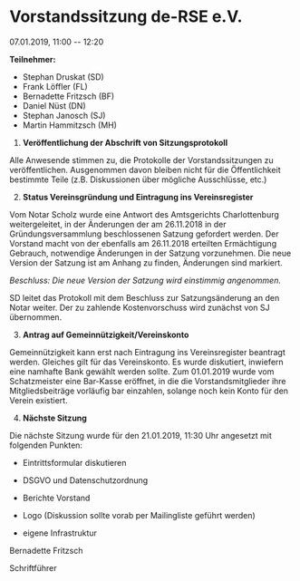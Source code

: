 # Vorstandssitzung de-RSE e.V.

07.01.2019, 11:00 -- 12:20

**Teilnehmer:**

- Stephan Druskat (SD)
- Frank Löffler (FL)
- Bernadette Fritzsch (BF)
- Daniel Nüst (DN)
- Stephan Janosch (SJ)
- Martin Hammitzsch (MH)

1.  **Veröffentlichung der Abschrift von Sitzungsprotokoll**

Alle Anwesende stimmen zu, die Protokolle der Vorstandssitzungen zu
veröffentlichen. Ausgenommen davon bleiben nicht für die Öffentlichkeit
bestimmte Teile (z.B. Diskussionen über mögliche Ausschlüsse, etc.)

2.  **Status Vereinsgründung und Eintragung ins Vereinsregister**

Vom Notar Scholz wurde eine Antwort des Amtsgerichts Charlottenburg
weitergeleitet, in der Änderungen der am 26.11.2018 in der
Gründungsversammlung beschlossenen Satzung gefordert werden. Der
Vorstand macht von der ebenfalls am 26.11.2018 erteilten Ermächtigung
Gebrauch, notwendige Änderungen in der Satzung vorzunehmen. Die neue
Version der Satzung ist am Anhang zu finden, Änderungen sind markiert.

*Beschluss: Die neue Version der Satzung wird einstimmig angenommen.*

SD leitet das Protokoll mit dem Beschluss zur Satzungsänderung an den
Notar weiter. Der zu zahlende Kostenvorschuss wird zunächst von SJ
übernommen.

3.  **Antrag auf Gemeinnützigkeit/Vereinskonto**

Gemeinnützigkeit kann erst nach Eintragung ins Vereinsregister beantragt
werden. Gleiches gilt für das Vereinskonto. Es wurde diskutiert,
inwiefern eine namhafte Bank gewählt werden sollte. Zum 01.01.2019 wurde
vom Schatzmeister eine Bar-Kasse eröffnet, in die die
Vorstands­mitglieder ihre Mitgliedsbeiträge vorläufig bar einzahlen,
solange noch kein Konto für den Verein existiert.

4.  **Nächste Sitzung**

Die nächste Sitzung wurde für den 21.01.2019, 11:30 Uhr angesetzt mit
folgenden Punkten:

-   Eintrittsformular diskutieren

-   DSGVO und Datenschutzordnung

-   Berichte Vorstand

-   Logo (Diskussion sollte vorab per Mailingliste geführt werden)

-   eigene Infrastruktur





Bernadette Fritzsch

Schriftführer
